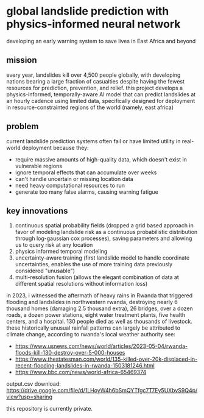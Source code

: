# global landslide prediction with physics-informed neural network
developing an early warning system to save lives in East Africa and beyond

## mission
every year, landslides kill over 4,500 people globally, with developing nations bearing a large fraction of casualties despite having the fewest resources for prediction, prevention, and relief.
this project develops a physics-informed, temporally-aware AI model that can predict landslides at an hourly cadence using limited data, specifically designed for deployment in resource-constrainted regions of the world (namely, east africa)

## problem
current landslide prediction systems often fail or have limited utility in real-world deployment because they:
- require massive amounts of high-quality data, which doesn't exist in vulnerable regions
- ignore temporal effects that can accumulate over weeks
- can't handle uncertain or missing location data
- need heavy computational resources to run
- generate too many false alarms, causing warning fatigue

## key innovations
1. continuous spatial probability fields (dropped a grid based approach in favor of modeling landslide risk as a continuous probabilistic distribution through log-gaussian cox processes), saving parameters and allowing us to query risk at any location
2. physics informed temporal modeling
3. uncertainty-aware training (first landslide model to handle coordinate uncertainties, enables the use of more training data previously considered "unusable")
4. multi-resolution fusion (allows the elegant combination of data at different spatial resolutions without information loss)


in 2023, i witnessed the aftermath of heavy rains in Rwanda that triggered flooding and landslides in northwestern rwanda, destroying nearly 6 thousand homes (damaging 2.5 thousand extra), 26 bridges, over a dozen roads, a dozen power stations, eight water treatment plants, five health centers, and a hospital.
130 people died as well as thousands of livestock.
these historically unusual rainfall patterns can largely be attributed to climate change, according to rwanda's local weather authority
see:
- https://www.usnews.com/news/world/articles/2023-05-04/rwanda-floods-kill-130-destroy-over-5-000-houses
- https://www.thestatesman.com/world/135-killed-over-20k-displaced-in-recent-flooding-landslides-in-rwanda-1503181246.html
- https://www.bbc.com/news/world-africa-65469374

output.csv download: https://drive.google.com/file/d/1LHoyW4h6bSmQYTfgc7T7Ey5UXbvS9Q4p/view?usp=sharing

this repository is currently private.
